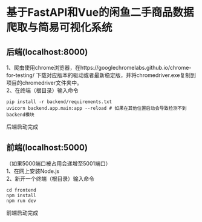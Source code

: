 # 基于FastAPI和Vue的闲鱼二手商品数据爬取与简易可视化系统
## 后端(localhost:8000)
1、爬虫使用chrome浏览器，在https://googlechromelabs.github.io/chrome-for-testing/ 下载对应版本的驱动或者最新稳定版，并将chromedriver.exe复制到项目的chromedriver文件夹中。\
2、在终端（根目录）输入命令
```
pip install -r backend/requirements.txt
uvicorn backend.app.main:app --reload # 如果在其他位置启动会导致检测不到backend模块
```
后端启动完成
## 前端(localhost:5000)
（如果5000端口被占用会递增至5001端口）\
1、在网上安装Node.js\
2、新开一个终端（根目录）输入命令
```
cd frontend
npm install
npm run dev
```
前端启动完成
